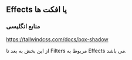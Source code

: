 ## Effects یا افکت ها

### منابع انگلیسی

https://tailwindcss.com/docs/box-shadow

از این بخش به بعد تا Filters مربوط به Effects می باشد.
